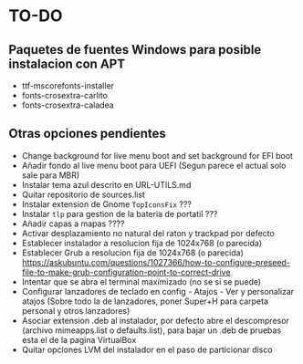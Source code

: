 # TO-DO
## Paquetes de fuentes Windows para posible instalacion con APT
- ttf-mscorefonts-installer
- fonts-crosextra-carlito 
- fonts-crosextra-caladea

## Otras opciones pendientes
- Change background for live menu boot and set background for EFI boot
- Añadir fondo al live menu boot para UEFI (Segun parece el actual solo sale para MBR)
- Instalar tema azul descrito en URL-UTILS.md
- Quitar repositorio de sources.list
- Instalar extension de Gnome `TopIconsFix` ???
- Instalar `tlp` para gestion de la bateria de portatil ???
- Añadir capas a mapas ????
- Activar desplazamiento no natural del raton y trackpad por defecto
- Establecer instalador a resolucion fija de 1024x768 (o parecida)
- Establecer Grub a resolucion fija de 1024x768 (o parecida)
  https://askubuntu.com/questions/1027366/how-to-configure-preseed-file-to-make-grub-configuration-point-to-correct-drive
- Intentar que se abra el terminal maximizado (no se si se puede)
- Configurar lanzadores de teclado en config - Atajos - Ver y personalizar atajos (Sobre todo la de lanzadores, poner Super+H para carpeta personal y otros lanzadores)
- Asociar extension .deb al instalador, por defecto abre el descompresor (archivo mimeapps.list o defaults.list), para bajar un .deb de pruebas esta el de la pagina VirtualBox
- Quitar opciones LVM del instalador en el paso de particionar disco
